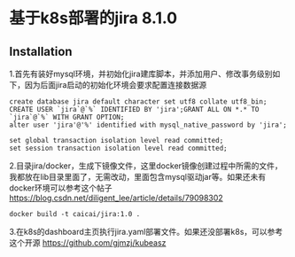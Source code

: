 # 基于k8s部署的jira 8.1.0



## Installation 

1.首先有装好mysql环境，并初始化jira建库脚本，并添加用户、修改事务级别如下，因为后面jira启动的初始化环境会要求配置连接数据源

```mysql
create database jira default character set utf8 collate utf8_bin;
CREATE USER `jira`@`%` IDENTIFIED BY 'jira';GRANT ALL ON *.* TO `jira`@`%` WITH GRANT OPTION;
alter user 'jira'@'%' identified with mysql_native_password by 'jira';

set global transaction isolation level read committed;
set session transaction isolation level read committed;
```

2.目录jira/docker，生成下镜像文件，这里docker镜像创建过程中所需的文件，我都放在lib目录里面了，无需改动，里面包含mysql驱动jar等。如果还未有docker环境可以参考这个帖子 https://blog.csdn.net/diligent_lee/article/details/79098302

```
docker build -t caicai/jira:1.0 .
```

3.在k8s的dashboard主页执行jira.yaml部署文件。如果还没部署k8s，可以参考这个开源 https://github.com/gjmzj/kubeasz
